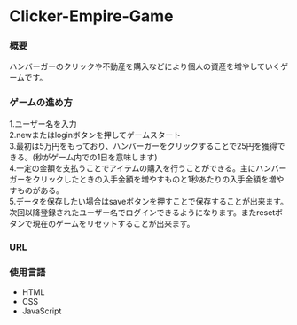 # Clicker-Empire-Game
### 概要
ハンバーガーのクリックや不動産を購入などにより個人の資産を増やしていくゲームです。
### ゲームの進め方
1.ユーザー名を入力</br>
2.newまたはloginボタンを押してゲームスタート</br>
3.最初は5万円をもっており、ハンバーガーをクリックすることで25円を獲得できる。(秒がゲーム内での1日を意味します)</br>
4.一定の金額を支払うことでアイテムの購入を行うことができる。主にハンバーガーをクリックしたときの入手金額を増やすものと1秒あたりの入手金額を増やすものがある。</br>
5.データを保存したい場合はsaveボタンを押すことで保存することが出来ます。次回以降登録されたユーザー名でログインできるようになります。またresetボタンで現在のゲームをリセットすることが出来ます。
### URL

### 使用言語
<ul>
<li>HTML</li>
<li>CSS</li>
<li>JavaScript</li>
</ul>
